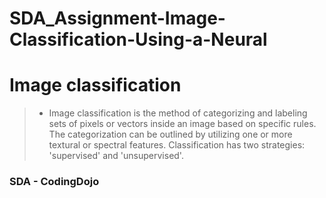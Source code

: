 # SDA_Assignment-Image-Classification-Using-a-Neural

# Image classification 

> * Image classification is the method of categorizing and labeling sets of pixels or vectors inside an image based on specific rules. The categorization can be outlined by utilizing one or more textural or spectral features. Classification has two strategies: 'supervised' and 'unsupervised'.

### SDA - CodingDojo 
